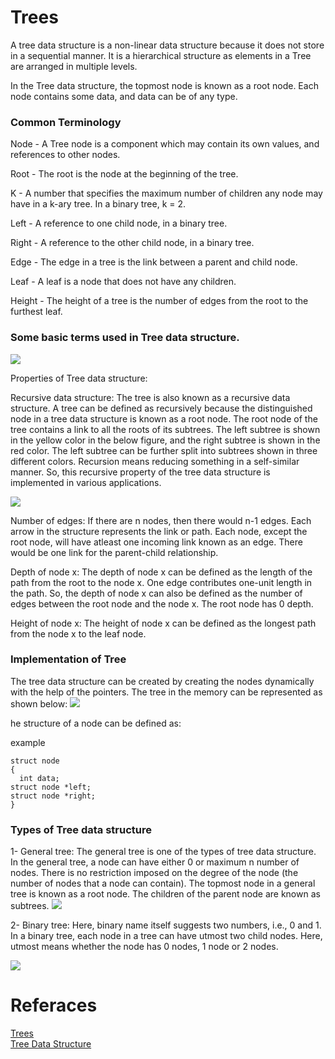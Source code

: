 # Trees
A tree data structure is a non-linear data structure because it does not store in a sequential manner. It is a hierarchical structure as elements in a Tree are arranged in multiple levels.

In the Tree data structure, the topmost node is known as a root node. Each node contains some data, and data can be of any type.

### Common Terminology
Node - A Tree node is a component which may contain its own values, and references to other nodes.

Root - The root is the node at the beginning of the tree.

K - A number that specifies the maximum number of children any node may have in a k-ary tree. In a binary tree, k = 2.

Left - A reference to one child node, in a binary tree.

Right - A reference to the other child node, in a binary tree.

Edge - The edge in a tree is the link between a parent and child node.

Leaf - A leaf is a node that does not have any children.

Height - The height of a tree is the number of edges from the root to the furthest leaf.


### Some basic terms used in Tree data structure.
![](https://static.javatpoint.com/ds/images/tree2.png)


Properties of Tree data structure:

Recursive data structure: The tree is also known as a recursive data structure. A tree can be defined as recursively because the distinguished node in a tree data structure is known as a root node. The root node of the tree contains a link to all the roots of its subtrees. The left subtree is shown in the yellow color in the below figure, and the right subtree is shown in the red color. The left subtree can be further split into subtrees shown in three different colors. Recursion means reducing something in a self-similar manner. So, this recursive property of the tree data structure is implemented in various applications.

![](https://static.javatpoint.com/ds/images/tree3.png)

Number of edges: If there are n nodes, then there would n-1 edges. Each arrow in the structure represents the link or path. Each node, except the root node, will have atleast one incoming link known as an edge. There would be one link for the parent-child relationship.

Depth of node x: The depth of node x can be defined as the length of the path from the root to the node x. One edge contributes one-unit length in the path. So, the depth of node x can also be defined as the number of edges between the root node and the node x. The root node has 0 depth.

Height of node x: The height of node x can be defined as the longest path from the node x to the leaf node.


### Implementation of Tree
The tree data structure can be created by creating the nodes dynamically with the help of the pointers. The tree in the memory can be represented as shown below:
![](https://static.javatpoint.com/ds/images/tree4.png)

he structure of a node can be defined as:

example
```
struct node  
{  
  int data;  
struct node *left;  
struct node *right;   
}  
```
### Types of Tree data structure
1- General tree: The general tree is one of the types of tree data structure. In the general tree, a node can have either 0 or maximum n number of nodes. There is no restriction imposed on the degree of the node (the number of nodes that a node can contain). The topmost node in a general tree is known as a root node. The children of the parent node are known as subtrees.
![](https://static.javatpoint.com/ds/images/types-of-tree1.png)


2- Binary tree: Here, binary name itself suggests two numbers, i.e., 0 and 1. In a binary tree, each node in a tree can have utmost two child nodes. Here, utmost means whether the node has 0 nodes, 1 node or 2 nodes.

![](https://static.javatpoint.com/ds/images/types-of-tree2.png)


# Referaces
[Trees](https://codefellows.github.io/common_curriculum/data_structures_and_algorithms/Code_401/class-15/resources/Trees.html) <br/>
[Tree Data Structure](https://www.javatpoint.com/tree#:~:text=A%20tree%20data%20structure%20is%20a%20non%2Dlinear%20data%20structure,can%20be%20of%20any%20type.) 